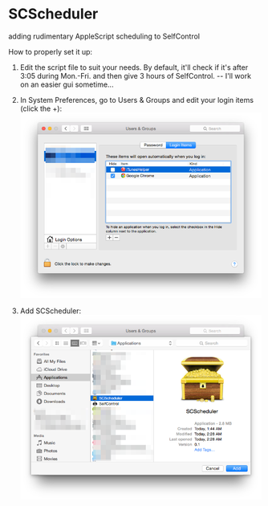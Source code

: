SCScheduler
===========

adding rudimentary AppleScript scheduling to SelfControl

How to properly set it up:

1) Edit the script file to suit your needs. By default, it'll check if it's after 3:05 during Mon.-Fri. and then give 3 hours of SelfControl. -- I'll work on an easier gui sometime...

2) In System Preferences, go to Users & Groups and edit your login items (click the +):
![screenshot1](https://raw.githubusercontent.com/bucktower/SCScheduler/master/screenshot1.png)

3) Add SCScheduler:
![screenshot2](https://raw.githubusercontent.com/bucktower/SCScheduler/master/screenshot2.png)
